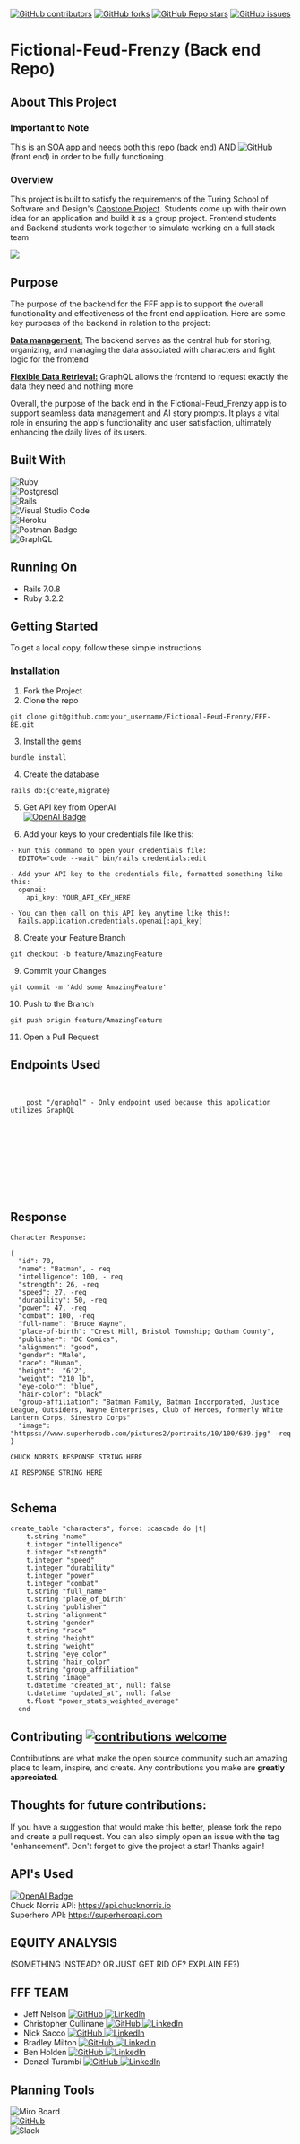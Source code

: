 [![GitHub contributors](https://img.shields.io/github/contributors/Fictional-Feud-Frenzy/FFF-BE)](https://github.com/Fictional-Feud-Frenzy/FFF-BE/graphs/contributors)
[![GitHub forks](https://img.shields.io/github/forks/Fictional-Feud-Frenzy/FFF-BE)](https://github.com/Fictional-Feud-Frenzy/FFF-BE/forks)
[![GitHub Repo stars](https://img.shields.io/github/stars/Fictional-Feud-Frenzy/FFF-BE)](https://github.com/Fictional-Feud-Frenzy/FFF-BE/stargazers)
[![GitHub issues](https://img.shields.io/github/issues/Fictional-Feud-Frenzy/FFF-BE)](https://github.com/Fictional-Feud-Frenzy/FFF-BE/issues)

# Fictional-Feud-Frenzy (Back end Repo)



## About This Project
### Important to Note
This is an SOA app and needs both this repo (back end) AND [![GitHub](https://img.shields.io/badge/GitHub-100000?style=for-the-badge&logo=github&logoColor=white)](https://github.com/Fictional-Feud-Frenzy/FFF-FE) (front end) in order to be fully functioning.


### Overview
This project is built to satisfy the requirements of the Turing School of Software and Design's [Capstone Project](https://mod4.turing.edu/projects/capstone/). Students come up with their own idea for an application and build it as a group project. Frontend students and Backend students work together to simulate working on a full stack team

<img src="fff-logo-white.png">
                    
## Purpose

The purpose of the backend for the FFF app is to support the overall functionality and effectiveness of the front end application. Here are some key purposes of the backend in relation to the project:

<b><u>Data management:</u></b> The backend serves as the central hub for storing, organizing, and managing the data associated with characters and fight logic for the frontend

<b><u>Flexible Data Retrieval:</u></b> GraphQL allows the frontend to request exactly the data they need and nothing more

Overall, the purpose of the back end in the Fictional-Feud_Frenzy app is to support seamless data management and AI story prompts. It plays a vital role in ensuring the app's functionality and user satisfaction, ultimately enhancing the daily lives of its users.

## Built With
![Ruby](https://img.shields.io/badge/ruby-%23CC342D.svg?style=for-the-badge&logo=ruby&logoColor=white)</br>
![Postgresql](https://img.shields.io/badge/PostgreSQL-316192?style=for-the-badge&logo=postgresql&logoColor=white)</br>
![Rails](https://img.shields.io/badge/rails-%23CC0000.svg?style=for-the-badge&logo=ruby-on-rails&logoColor=white)</br>
![Visual Studio Code](https://img.shields.io/badge/Visual%20Studio%20Code-0078d7.svg?style=for-the-badge&logo=visual-studio-code&logoColor=white)</br>
![Heroku](https://img.shields.io/badge/heroku-%23430098.svg?style=for-the-badge&logo=heroku&logoColor=white)</br>
![Postman Badge](https://img.shields.io/badge/Postman-FF6C37?logo=postman&logoColor=fff&style=for-the-badge)</br>
![GraphQL](https://img.shields.io/badge/-GraphQL-E10098?style=for-the-badge&logo=graphql&logoColor=white)</br>





## Running On
  - Rails 7.0.8
  - Ruby 3.2.2

## <b>Getting Started</b>

To get a local copy, follow these simple instructions

### <b>Installation</b>

1. Fork the Project
2. Clone the repo 
``` 
git clone git@github.com:your_username/Fictional-Feud-Frenzy/FFF-BE.git
```
3. Install the gems
```
bundle install
```
4. Create the database
```
rails db:{create,migrate}
```
5. Get API key from OpenAI<br>
[![OpenAI Badge](https://img.shields.io/badge/OpenAI-412991?logo=openai&logoColor=fff&style=for-the-badge)](https://platform.openai.com/)<br>

6. Add your keys to your credentials file like this:
```
- Run this command to open your credentials file:
  EDITOR="code --wait" bin/rails credentials:edit
  
- Add your API key to the credentials file, formatted something like this:
  openai:
    api_key: YOUR_API_KEY_HERE
  
- You can then call on this API key anytime like this!:
  Rails.application.credentials.openai[:api_key]
```
8. Create your Feature Branch 
```
git checkout -b feature/AmazingFeature
```
9. Commit your Changes 
```
git commit -m 'Add some AmazingFeature' 
```
10. Push to the Branch 
```
git push origin feature/AmazingFeature
```
11. Open a Pull Request

## Endpoints Used
<div style="overflow: auto; height: 200px;">
  <pre>
    <code>
    post "/graphql" - Only endpoint used because this application utilizes GraphQL
    </code>
  </pre>
</div>

## Response
```
Character Response:

{
  "id": 70,
  "name": "Batman", - req
  "intelligence": 100, - req
  "strength": 26, -req
  "speed": 27, -req
  "durability": 50, -req
  "power": 47, -req
  "combat": 100, -req
  "full-name": "Bruce Wayne",
  "place-of-birth": "Crest Hill, Bristol Township; Gotham County",
  "publisher": "DC Comics",
  "alignment": "good",
  "gender": "Male",
  "race": "Human",
  "height":  "6'2",
  "weight": "210 lb",
  "eye-color": "blue",
  "hair-color": "black"
  "group-affiliation": "Batman Family, Batman Incorporated, Justice League, Outsiders, Wayne Enterprises, Club of Heroes, formerly White Lantern Corps, Sinestro Corps"
  "image": "httpss://www.superherodb.com/pictures2/portraits/10/100/639.jpg" -req
}

CHUCK NORRIS RESPONSE STRING HERE

AI RESPONSE STRING HERE


```

## Schema
```
create_table "characters", force: :cascade do |t|
    t.string "name"
    t.integer "intelligence"
    t.integer "strength"
    t.integer "speed"
    t.integer "durability"
    t.integer "power"
    t.integer "combat"
    t.string "full_name"
    t.string "place_of_birth"
    t.string "publisher"
    t.string "alignment"
    t.string "gender"
    t.string "race"
    t.string "height"
    t.string "weight"
    t.string "eye_color"
    t.string "hair_color"
    t.string "group_affiliation"
    t.string "image"
    t.datetime "created_at", null: false
    t.datetime "updated_at", null: false
    t.float "power_stats_weighted_average"
  end
```

## Contributing  [![contributions welcome](https://img.shields.io/badge/contributions-welcome-brightgreen.svg?style=flat)](https://github.com/Fictional-Feud-Frenzy/FFF-BE/issues)
Contributions are what make the open source community such an amazing place to learn, inspire, and create. Any contributions you make are **greatly appreciated**.

## Thoughts for future contributions:


If you have a suggestion that would make this better, please fork the repo and create a pull request. You can also simply open an issue with the tag "enhancement".
Don't forget to give the project a star! Thanks again!

## API's Used
[![OpenAI Badge](https://img.shields.io/badge/OpenAI-412991?logo=openai&logoColor=fff&style=for-the-badge)](https://platform.openai.com/)<br>
Chuck Norris API: https://api.chucknorris.io </br>
Superhero API: https://superheroapi.com

## EQUITY ANALYSIS
(SOMETHING INSTEAD? OR JUST GET RID OF? EXPLAIN FE?)


## FFF TEAM


- Jeff Nelson [![GitHub](https://img.shields.io/badge/GitHub-100000?style=for-the-badge&logo=github&logoColor=white) ](https://github.com/jpnelson85) [![LinkedIn](https://img.shields.io/badge/LinkedIn-0077B5?style=for-the-badge&logo=linkedin&logoColor=white) ](https://www.linkedin.com/in/jeff-nelson-307aba45/)
- Christopher Cullinane [![GitHub](https://img.shields.io/badge/GitHub-100000?style=for-the-badge&logo=github&logoColor=white) ](https://github.com/topher-nullset) [![LinkedIn](https://img.shields.io/badge/LinkedIn-0077B5?style=for-the-badge&logo=linkedin&logoColor=white) ](https://www.linkedin.com/in/chris-cullinane-be/)
- Nick Sacco [![GitHub](https://img.shields.io/badge/GitHub-100000?style=for-the-badge&logo=github&logoColor=white) ](https://github.com/sicknacco) [![LinkedIn](https://img.shields.io/badge/LinkedIn-0077B5?style=for-the-badge&logo=linkedin&logoColor=white) ](https://www.linkedin.com/in/nick-sacco/)
- Bradley Milton [![GitHub](https://img.shields.io/badge/GitHub-100000?style=for-the-badge&logo=github&logoColor=white) ](https://github.com/brad2412) [![LinkedIn](https://img.shields.io/badge/LinkedIn-0077B5?style=for-the-badge&logo=linkedin&logoColor=white) ](https://www.linkedin.com/in/bradley-milton-01a814132/)
- Ben Holden [![GitHub](https://img.shields.io/badge/GitHub-100000?style=for-the-badge&logo=github&logoColor=white) ](https://github.com/BenHolden010) [![LinkedIn](https://img.shields.io/badge/LinkedIn-0077B5?style=for-the-badge&logo=linkedin&logoColor=white) ](https://www.linkedin.com/in/ben-holden-5115b8183)
- Denzel Turambi [![GitHub](https://img.shields.io/badge/GitHub-100000?style=for-the-badge&logo=github&logoColor=white) ](https://github.com/Denzel-Turambi) [![LinkedIn](https://img.shields.io/badge/LinkedIn-0077B5?style=for-the-badge&logo=linkedin&logoColor=white) ](https://www.linkedin.com/in/denzel-turambi-71a298267/)

## Planning Tools
![Miro Board](https://img.shields.io/badge/Miro-050038?style=for-the-badge&logo=Miro&logoColor=white)</br>
[![GitHub](https://img.shields.io/badge/GitHub-100000?style=for-the-badge&logo=github&logoColor=white) ](https://github.com/orgs/Fictional-Feud-Frenzy/projects/1)</br>
![Slack](https://img.shields.io/badge/Slack-4A154B?style=for-the-badge&logo=slack&logoColor=white)